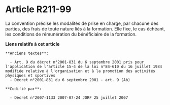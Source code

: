 # Article R211-99

La convention précise les modalités de prise en charge, par chacune des parties, des frais de toute nature liés à la
formation. Elle fixe, le cas échéant, les conditions de rémunération du bénéficiaire de la formation.

**Liens relatifs à cet article**

	**Anciens textes**:

	  - Art. 9 du décret n°2001-831 du 6 septembre 2001 pris pour l'application de l'article 15-4 de la loi n°84-610 du 16 juillet 1984 modifiée relative à l'organisation et à la promotion des activités physiques et sportives
	  - Décret n°2001-831 du 6 septembre 2001 - art. 9 (Ab)

	**Codifié par**:

	  - Décret n°2007-1133 2007-07-24 JORF 25 juillet 2007
